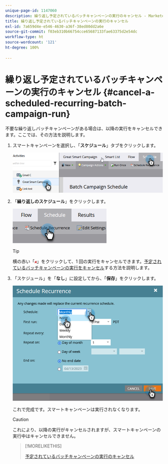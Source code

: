 ```yaml
---
unique-page-id: 1147060
description: 繰り返し予定されているバッチキャンペーンの実行のキャンセル - Marketo ドキュメント - 製品ドキュメント
title: 繰り返し予定されているバッチキャンペーンの実行のキャンセル
exl-id: 7a659d4e-e546-4630-a36f-38ed80dd2a6e
source-git-commit: f03eb310b66754cce65687133fae63375d2e54dc
workflow-type: ht
source-wordcount: '121'
ht-degree: 100%

---
```


# 繰り返し予定されているバッチキャンペーンの実行のキャンセル {#cancel-a-scheduled-recurring-batch-campaign-run}

不要な繰り返しバッチキャンペーンがある場合は、以降の実行をキャンセルできます。ここでは、その方法を説明します。

1. スマートキャンペーンを選択し、「**スケジュール**」タブをクリックします。

   ![](assets/cancel-a-scheduled-recurring-batch-campaign-run-1.png)

1. 「**繰り返しのスケジュール**」をクリックします。

   ![](assets/cancel-a-scheduled-recurring-batch-campaign-run-2.png)

   >[!TIP]
   >
   >横の赤い「![x](assets/cancel-a-scheduled-recurring-batch-campaign-run-3.png)」をクリックして、1 回の実行をキャンセルできます。[予定されているバッチキャンペーンの実行をキャンセル](/help/marketo/product-docs/core-marketo-concepts/smart-campaigns/using-smart-campaigns/cancel-a-scheduled-batch-campaign-run.md)する方法を説明します。

1. 「スケジュール」を「**なし**」に設定してから、「**保存**」をクリックします。

   ![](assets/cancel-a-scheduled-recurring-batch-campaign-run-4.png)

   これで完成です。スマートキャンペーンは実行されなくなります。

   >[!CAUTION]
   >
   >これにより、以降の実行がキャンセルされますが、スマートキャンペーンの実行中はキャンセルできません。

   >[!MORELIKETHIS]
   >
   >[予定されているバッチキャンペーンの実行のキャンセル](/help/marketo/product-docs/core-marketo-concepts/smart-campaigns/using-smart-campaigns/cancel-a-scheduled-batch-campaign-run.md)
